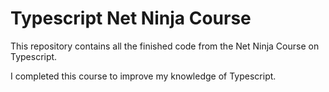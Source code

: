 # Typescript Net Ninja Course

This repository contains all the finished code from the Net Ninja Course on Typescript.

I completed this course to improve my knowledge of Typescript.